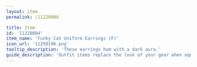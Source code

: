 ```yaml
---
layout: item
permalink: /11220004

title: Item
id: '11220004'
item_name: 'Funky Cat Uniform Earrings (F)'
icon_url: '11250196.png'
tooltip_description: 'These earrings hum with a dark aura.'
guide_description: 'Outfit items replace the look of your gear when equipped.'
---
```


